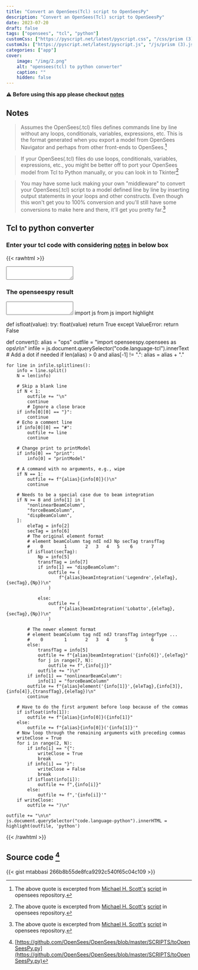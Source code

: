 ```yaml
---
title: "Convert an OpenSees(Tcl) script to OpenSeesPy"
description: "Convert an OpenSees(Tcl) script to OpenSeesPy"
date: 2023-07-20
draft: false
tags: ["opensees", "tcl", "python"]
customCss: ["https://pyscript.net/latest/pyscript.css", "/css/prism (3).css", "/css/prism-live.css", "/css/prism-line-numbers.css"]
customJs: ["https://pyscript.net/latest/pyscript.js", "/js/prism (3).js", "/js/prism-live.js", "/js/prism-line-numbers.js"]
categories: ["app"]
cover: 
    image: "/img/2.png"
    alt: "opensees(tcl) to python converter"
    caption: ""
    hidden: false
---
```


:warning: **Before using this app please checkout [notes](#notes)**

## Notes

> Assumes the OpenSees(.tcl) files defines commands line by line
> without any loops, conditionals, variables, expressions, etc.
> This is the format generated when you export a model from
> OpenSees Navigator and perhaps from other front-ends to OpenSees.[^1]

> If your OpenSees(.tcl) files do use loops, conditionals, variables,
> expressions, etc., you might be better off to port your OpenSees
> model from Tcl to Python manually, or you can look in to Tkinter[^1]

> You may have some luck making your own "middleware" to convert your
> OpenSees(.tcl) script to a model defined line by line by inserting
> output statements in your loops and other constructs.  Even though
> this won't get you to 100% conversion and you'll still have some
> conversions to make here and there, it'll get you pretty far.[^1]

[^1]: The above quote is excerpted from [Michael H. Scott's](https://github.com/mhscott) [script](https://github.com/OpenSees/OpenSees/blob/master/SCRIPTS/toOpenSeesPy.py) in opensees repository.

## Tcl to python converter

### Enter your tcl code with considering [notes](#notes) in below box

{{< rawhtml >}}
<textarea  py-input="convert()" class="prism-live line-numbers language-tcl fill"></textarea>


<h3>The openseespy result</h3>
<textarea id='python' class="prism-live line-numbers language-python fill"></textarea>

<py-script>
import js
from js import highlight


def isfloat(value):
    try:
        float(value)
        return True
    except ValueError:
        return False

def convert():
    alias = "ops"
    outfile = "import openseespy.opensees as ops\n\n"
    infile = js.document.querySelector("code.language-tcl").innerText
    # Add a dot if needed
    if len(alias) > 0 and alias[-1] != ".":
        alias = alias + "."

    for line in infile.splitlines():
        info = line.split()
        N = len(info)

        # Skip a blank line
        if N < 1:
            outfile += "\n"
            continue
            # Ignore a close brace
        if info[0][0] == "}":
            continue
        # Echo a comment line
        if info[0][0] == "#":
            outfile += line
            continue

        # Change print to printModel
        if info[0] == "print":
            info[0] = "printModel"

        # A command with no arguments, e.g., wipe
        if N == 1:
            outfile += f"{alias}{info[0]}()\n"
            continue

        # Needs to be a special case due to beam integration
        if N >= 8 and info[1] in [
            "nonlinearBeamColumn",
            "forceBeamColumn",
            "dispBeamColumn",
        ]:
            eleTag = info[2]
            secTag = info[6]
            # The original element format
            # element beamColumn tag ndI ndJ Np secTag transfTag
            #    0        1       2   3   4   5    6       7
            if isfloat(secTag):
                Np = info[5]
                transfTag = info[7]
                if info[1] == "dispBeamColumn":
                    outfile += (
                        f"{alias}beamIntegration('Legendre',{eleTag},{secTag},{Np})\n"
                    )

                else:
                    outfile += (
                        f"{alias}beamIntegration('Lobatto',{eleTag},{secTag},{Np})\n"
                    )

            # The newer element format
            # element beamColumn tag ndI ndJ transfTag integrType ...
            #    0        1       2   3   4      5         6
            else:
                transfTag = info[5]
                outfile += f"{alias}beamIntegration('{info[6]}',{eleTag}"
                for j in range(7, N):
                    outfile += f",{info[j]}"
                outfile += ")\n"
            if info[1] == "nonlinearBeamColumn":
                info[1] = "forceBeamColumn"
            outfile += f"{alias}element('{info[1]}',{eleTag},{info[3]},{info[4]},{transfTag},{eleTag})\n"
            continue

        # Have to do the first argument before loop because of the commas
        if isfloat(info[1]):
            outfile += f"{alias}{info[0]}({info[1]}"
        else:
            outfile += f"{alias}{info[0]}('{info[1]}'"
        # Now loop through the remaining arguments with preceding commas
        writeClose = True
        for i in range(2, N):
            if info[i] == "{":
                writeClose = True
                break
            if info[i] == "}":
                writeClose = False
                break
            if isfloat(info[i]):
                outfile += f",{info[i]}"
            else:
                outfile += f",'{info[i]}'"
        if writeClose:
            outfile += ")\n"

    outfile += "\n\n"
    js.document.querySelector("code.language-python").innerHTML = highlight(outfile, 'python')

</py-script>

<script>
function highlight(code, language) {
 if (Prism.languages[language]) {
  return Prism.highlight(code, Prism.languages[language], language);
 } else {
  return Prism.util.encode(code);
 }
}
window.addEventListener("load", (event) => {
    let tcl = highlight(`# units: kip, in

# Remove existing model
wipe

# Create ModelBuilder (with two-dimensions and 2 DOF/node)
model BasicBuilder -ndm 2 -ndf 2

# Create nodes
# ------------
# Create nodes & add to Domain - command: node nodeId xCrd yCrd
node 1   0.0  0.0
node 2 144.0  0.0
node 3 168.0  0.0
node 4  72.0 96.0

# Set the boundary conditions - command: fix nodeID xResrnt? yRestrnt?
fix 1 1 1
fix 2 1 1
fix 3 1 1

# Define materials for truss elements
# -----------------------------------
# Create Elastic material prototype - command: uniaxialMaterial Elastic matID E
uniaxialMaterial Elastic 1 3000

#
# Define elements
#

# Create truss elements - command: element truss trussID node1 node2 A matID
element Truss 1 1 4 10.0 1
element Truss 2 2 4 5.0 1
element Truss 3 3 4 5.0 1

# Define loads
# ------------
#

# create a Linear TimeSeries with a tag of 1
timeSeries Linear 1

# Create a Plain load pattern associated with the TimeSeries,
# command: pattern Plain $patternTag $timeSeriesTag { load commands }

pattern Plain 1 1 {
    # Create the nodal load - command: load nodeID xForce yForce
    load 4 100 -50
}`, 'tcl');
document.querySelector("code.language-tcl").innerHTML = tcl;
  
});
</script>

{{< /rawhtml >}}


## Source code [^2]
{{< gist mtabbasi 266b8b55de8fca9292c540f65c04c109 >}}

[^2]: [https://github.com/OpenSees/OpenSees/blob/master/SCRIPTS/toOpenSeesPy.py](https://github.com/OpenSees/OpenSees/blob/master/SCRIPTS/toOpenSeesPy.py)
